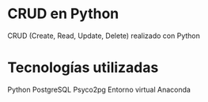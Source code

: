 # CRUD en Python
CRUD (Create, Read, Update, Delete) realizado con Python

# Tecnologías utilizadas
Python
PostgreSQL
Psyco2pg 
Entorno virtual Anaconda
